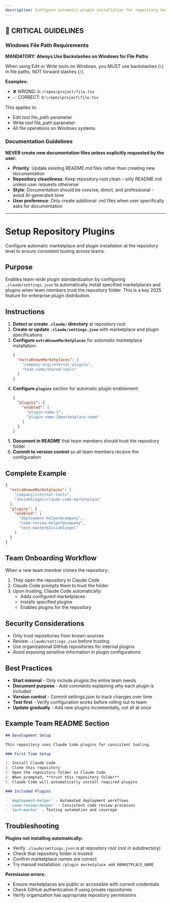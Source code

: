 ```yaml
---
description: Configure automatic plugin installation for repository teams using .claude/settings.json
---
```


## 🚨 CRITICAL GUIDELINES

### Windows File Path Requirements

**MANDATORY: Always Use Backslashes on Windows for File Paths**

When using Edit or Write tools on Windows, you MUST use backslashes (`\`) in file paths, NOT forward slashes (`/`).

**Examples:**
- ❌ WRONG: `D:/repos/project/file.tsx`
- ✅ CORRECT: `D:\repos\project\file.tsx`

This applies to:
- Edit tool file_path parameter
- Write tool file_path parameter
- All file operations on Windows systems


### Documentation Guidelines

**NEVER create new documentation files unless explicitly requested by the user.**

- **Priority**: Update existing README.md files rather than creating new documentation
- **Repository cleanliness**: Keep repository root clean - only README.md unless user requests otherwise
- **Style**: Documentation should be concise, direct, and professional - avoid AI-generated tone
- **User preference**: Only create additional .md files when user specifically asks for documentation


---

# Setup Repository Plugins

Configure automatic marketplace and plugin installation at the repository level to ensure consistent tooling across teams.

## Purpose

Enables team-wide plugin standardization by configuring `.claude/settings.json` to automatically install specified marketplaces and plugins when team members trust the repository folder. This is a key 2025 feature for enterprise plugin distribution.

## Instructions

1. **Detect or create `.claude/` directory** at repository root
2. **Create or update `.claude/settings.json`** with marketplace and plugin specifications
3. **Configure `extraKnownMarketplaces`** for automatic marketplace installation:
   ```json
   {
     "extraKnownMarketplaces": [
       "company-org/internal-plugins",
       "team-name/shared-tools"
     ]
   }
   ```
4. **Configure `plugins`** section for automatic plugin enablement:
   ```json
   {
     "plugins": {
       "enabled": [
         "plugin-name-1",
         "plugin-name-2@marketplace-name"
       ]
     }
   }
   ```
5. **Document in README** that team members should trust the repository folder
6. **Commit to version control** so all team members receive the configuration

## Complete Example

```json
{
  "extraKnownMarketplaces": [
    "company/internal-tools",
    "JosiahSiegel/claude-code-marketplace"
  ],
  "plugins": {
    "enabled": [
      "deployment-helper@company",
      "code-review-helper@company",
      "test-master@JosiahSiegel"
    ]
  }
}
```

## Team Onboarding Workflow

When a new team member clones the repository:
1. They open the repository in Claude Code
2. Claude Code prompts them to trust the folder
3. Upon trusting, Claude Code automatically:
   - Adds configured marketplaces
   - Installs specified plugins
   - Enables plugins for the repository

## Security Considerations

- Only trust repositories from known sources
- Review `.claude/settings.json` before trusting
- Use organizational GitHub repositories for internal plugins
- Avoid exposing sensitive information in plugin configurations

## Best Practices

- **Start minimal** - Only include plugins the entire team needs
- **Document purpose** - Add comments explaining why each plugin is included
- **Version control** - Commit settings.json to track changes over time
- **Test first** - Verify configuration works before rolling out to team
- **Update gradually** - Add new plugins incrementally, not all at once

## Example Team README Section

```markdown
## Development Setup

This repository uses Claude Code plugins for consistent tooling.

### First Time Setup

1. Install Claude Code
2. Clone this repository
3. Open the repository folder in Claude Code
4. When prompted, **trust this repository folder**
5. Claude Code will automatically install required plugins

### Included Plugins

- `deployment-helper` - Automated deployment workflows
- `code-review-helper` - Consistent code review processes
- `test-master` - Testing automation and coverage
```

## Troubleshooting

**Plugins not installing automatically:**
- Verify `.claude/settings.json` is at repository root (not in subdirectory)
- Check that repository folder is trusted
- Confirm marketplace names are correct
- Try manual installation: `/plugin marketplace add MARKETPLACE_NAME`

**Permission errors:**
- Ensure marketplaces are public or accessible with current credentials
- Check GitHub authentication if using private repositories
- Verify organization has appropriate repository permissions
